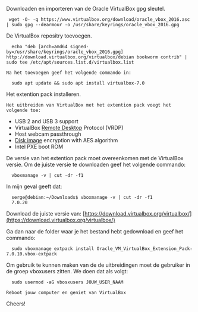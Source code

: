 Downloaden en importeren van de Oracle VirtualBox gpg sleutel.
   
   ```
    wget -O- -q https://www.virtualbox.org/download/oracle_vbox_2016.asc | sudo gpg --dearmour -o /usr/share/keyrings/oracle_vbox_2016.gpg
   ```

De VirtualBox repositry toevoegen.

   ```
     echo "deb [arch=amd64 signed-by=/usr/share/keyrings/oracle_vbox_2016.gpg] http://download.virtualbox.org/virtualbox/debian bookworm contrib" | sudo tee /etc/apt/sources.list.d/virtualbox.list
   ```
    
    Na het toevoegen geef het volgende commando in:

   ```
     sudo apt update && sudo apt install virtualbox-7.0
   ```
   
Het extention pack installeren.

    Het uitbreiden van VirtualBox met het extention pack voegt het volgende toe:

   * USB 2 and USB 3 support
   * VirtualBox [Remote Desktop](https://linuxiac.com/remote-desktop-with-linux/) Protocol (VRDP)
   * Host webcam passthrough
   * [Disk image](https://linuxiac.com/best-free-hard-disk-imaging-software/) encryption with AES algorithm
   * Intel PXE boot ROM

   De versie van het extention pack moet overeenkomen met de VirtualBox versie. Om de juiste versie te downloaden geef het volgende commando:

   ```
     vboxmanage -v | cut -dr -f1
   ```
  In mijn geval geeft dat:

  ```
    serge@debian:~/Downloads$ vboxmanage -v | cut -dr -f1
    7.0.20
 ```

Download de juiste versie van: [https://download.virtualbox.org/virtualbox/](https://download.virtualbox.org/virtualbox/)

Ga dan naar de folder waar je het bestand hebt gedownload en geef het commando:

```
  sudo vboxmanage extpack install Oracle_VM_VirtualBox_Extension_Pack-7.0.10.vbox-extpack
```
Om gebruik te kunnen maken van de de uitbreidingen moet de gebruiker in de groep vboxusers zitten. We doen dat als volgt:

  ```
    sudo usermod -aG vbosxusers JOUW_USER_NAAM
  ```

    Reboot jouw computer en geniet van VirtualBox



Cheers!



